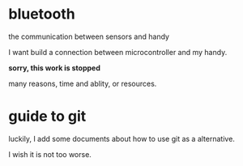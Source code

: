 # bluetooth
the communication between sensors and handy

I want build a connection between microcontroller and my handy.

**sorry, this work is stopped**

many reasons, time and ablity, or resources.

# guide to git
luckily, I add some documents about how to use git as a alternative.

I wish it is not too worse.

